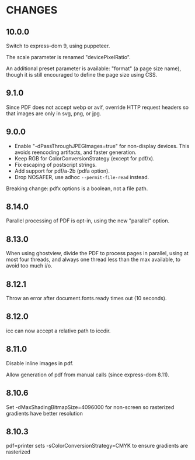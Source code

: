 # CHANGES

## 10.0.0

Switch to express-dom 9, using puppeteer.

The scale parameter is renamed "devicePixelRatio".

An additional preset parameter is available: "format" (a page size name),
though it is still encouraged to define the page size using CSS.

## 9.1.0

Since PDF does not accept webp or avif, override HTTP request headers
so that images are only in svg, png, or jpg.

## 9.0.0

- Enable "-dPassThroughJPEGImages=true" for non-display devices.
  This avoids reencoding artifacts, and faster generation.
- Keep RGB for ColorConversionStrategy (except for pdf/x).
- Fix escaping of postscript strings.
- Add support for pdf/a-2b (pdfa option).
- Drop NOSAFER, use adhoc `--permit-file-read` instead.

Breaking change: pdfx options is a boolean, not a file path.

## 8.14.0

Parallel processing of PDF is opt-in, using the new "parallel" option.

## 8.13.0

When using ghostview, divide the PDF to process pages in parallel,
using at most four threads, and always one thread less than the max available,
to avoid too much i/o.

## 8.12.1

Throw an error after document.fonts.ready times out (10 seconds).

## 8.12.0

icc can now accept a relative path to iccdir.

## 8.11.0

Disable inline images in pdf.

Allow generation of pdf from manual calls (since express-dom 8.11).

## 8.10.6

Set -dMaxShadingBitmapSize=4096000 for non-screen so rasterized gradients have better resolution

## 8.10.3

pdf=printer sets -sColorConversionStrategy=CMYK to ensure gradients are rasterized

